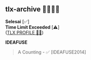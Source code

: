## tlx-archive 📕👨🏻‍💻

**Selesai** [✅]\
**Time Limit Exceeded** [⚠️]\
([TLX PROFILE 🧑🏻](https://tlx.toki.id/profiles/Viriya6))

**IDEAFUSE**
> A Counting - ✅ [IDEAFUSE2014]
